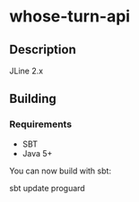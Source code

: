 # whose-turn-api

Description
-----------

JLine 2.x

Building
--------

### Requirements

* SBT
* Java 5+

You can now build with sbt:

  sbt update proguard
